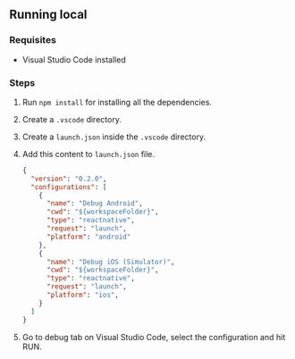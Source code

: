 ## Running local

### Requisites
- Visual Studio Code installed

### Steps

1. Run `npm install` for installing all the dependencies.
2. Create a `.vscode` directory.
3. Create a `launch.json` inside the `.vscode` directory.
4. Add this content to `launch.json` file.

    ```json
    {
      "version": "0.2.0",
      "configurations": [
        {
          "name": "Debug Android",
          "cwd": "${workspaceFolder}",
          "type": "reactnative",
          "request": "launch",
          "platform": "android"
        },
        {
          "name": "Debug iOS (Simulator)",
          "cwd": "${workspaceFolder}",
          "type": "reactnative",
          "request": "launch",
          "platform": "ios",
        }
      ]
    }
    ```
5. Go to debug tab on Visual Studio Code, select the configuration and hit RUN.
